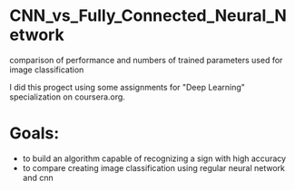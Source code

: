 # CNN_vs_Fully_Connected_Neural_Network
comparison of performance and numbers of trained parameters used for image classification

I did this progect using some assignments for "Deep Learning" specialization on coursera.org.
# Goals:
* to build an algorithm capable of recognizing a sign with high accuracy
* to compare creating image classification using regular neural network and cnn
